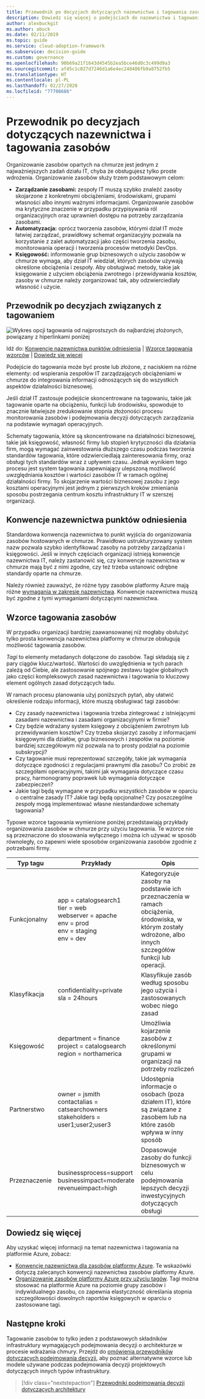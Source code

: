 ```yaml
---
title: Przewodnik po decyzjach dotyczących nazewnictwa i tagowania zasobów
description: Dowiedz się więcej o podejściach do nazewnictwa i tagowania oraz odpowiednich opcjach związanych z organizowaniem zasobów w chmurze w ramach przewodnika Cloud Adoption Framework dla platformy Azure.
author: alexbuckgit
ms.author: abuck
ms.date: 02/11/2019
ms.topic: guide
ms.service: cloud-adoption-framework
ms.subservice: decision-guide
ms.custom: governance
ms.openlocfilehash: 90b69a21f1643d4545b2ea5bce46d0c3c499d9a3
ms.sourcegitcommit: af45c1c027d7246d1a6e4ec248406fb9a8752fb5
ms.translationtype: HT
ms.contentlocale: pl-PL
ms.lasthandoff: 02/27/2020
ms.locfileid: "77708686"
---
```

# <a name="resource-naming-and-tagging-decision-guide"></a>Przewodnik po decyzjach dotyczących nazewnictwa i tagowania zasobów

Organizowanie zasobów opartych na chmurze jest jednym z najważniejszych zadań działu IT, chyba że obsługujesz tylko proste wdrożenia. Organizowanie zasobów służy trzem podstawowym celom:

- **Zarządzanie zasobami:** zespoły IT muszą szybko znaleźć zasoby skojarzone z konkretnymi obciążeniami, środowiskami, grupami własności albo innymi ważnymi informacjami. Organizowanie zasobów ma krytyczne znaczenie w przypadku przypisywania ról organizacyjnych oraz uprawnień dostępu na potrzeby zarządzania zasobami.
- **Automatyzacja:** oprócz tworzenia zasobów, którymi dział IT może łatwiej zarządzać, prawidłowy schemat organizacyjny pozwala na korzystanie z zalet automatyzacji jako części tworzenia zasobu, monitorowania operacji i tworzenia procesów metodyki DevOps.
- **Księgowość:** informowanie grup biznesowych o użyciu zasobów w chmurze wymaga, aby dział IT wiedział, których zasobów używają określone obciążenia i zespoły. Aby obsługiwać metody, takie jak księgowanie z użyciem obciążenia zwrotnego i przewidywania kosztów, zasoby w chmurze należy zorganizować tak, aby odzwierciedlały własność i użycie.

## <a name="tagging-decision-guide"></a>Przewodnik po decyzjach związanych z tagowaniem

![Wykres opcji tagowania od najprostszych do najbardziej złożonych, powiązany z hiperlinkami poniżej](../../_images/decision-guides/decision-guide-resource-tagging.png)

Idź do: [Konwencje nazewnictwa punktów odniesienia](#baseline-naming-conventions) | [Wzorce tagowania wzorców](#resource-tagging-patterns) | [Dowiedz się więcej](#learn-more)

Podejście do tagowania może być proste lub złożone, z naciskiem na różne elementy: od wspierania zespołów IT zarządzających obciążeniami w chmurze do integrowania informacji odnoszących się do wszystkich aspektów działalności biznesowej.

Jeśli dział IT zastosuje podejście skoncentrowane na tagowaniu, takie jak tagowanie oparte na obciążeniu, funkcji lub środowisku, spowoduje to znacznie łatwiejsze zredukowanie stopnia złożoności procesu monitorowania zasobów i podejmowania decyzji dotyczących zarządzania na podstawie wymagań operacyjnych.

Schematy tagowania, które są skoncentrowane na działalności biznesowej, takie jak księgowość, własność firmy lub stopień krytyczności dla działania firm, mogą wymagać zainwestowania dłuższego czasu podczas tworzenia standardów tagowania, które odzwierciedlają zainteresowania firmy, oraz obsługi tych standardów wraz z upływem czasu. Jednak wynikiem tego procesu jest system tagowania zapewniający ulepszoną możliwość uwzględniania kosztów i wartości zasobów IT w ramach ogólnej działalności firmy. To skojarzenie wartości biznesowej zasobu z jego kosztami operacyjnymi jest jednym z pierwszych kroków zmieniania sposobu postrzegania centrum kosztu infrastruktury IT w szerszej organizacji.

## <a name="baseline-naming-conventions"></a>Konwencje nazewnictwa punktów odniesienia

Standardowa konwencja nazewnictwa to punkt wyjścia do organizowania zasobów hostowanych w chmurze. Prawidłowo ustrukturyzowany system nazw pozwala szybko identyfikować zasoby na potrzeby zarządzania i księgowości. Jeśli w innych częściach organizacji istnieją konwencje nazewnictwa IT, należy zastanowić się, czy konwencje nazewnictwa w chmurze mają być z nimi zgodne, czy też trzeba ustanowić odrębne standardy oparte na chmurze.

Należy również zauważyć, że różne typy zasobów platformy Azure mają różne [wymagania w zakresie nazewnictwa](../../ready/azure-best-practices/naming-and-tagging.md). Konwencje nazewnictwa muszą być zgodne z tymi wymaganiami dotyczącymi nazewnictwa.

## <a name="resource-tagging-patterns"></a>Wzorce tagowania zasobów

W przypadku organizacji bardziej zaawansowanej niż mogłaby obsłużyć tylko prosta konwencja nazewnictwa platformy w chmurze obsługują możliwość tagowania zasobów.

*Tagi* to elementy metadanych dołączone do zasobów. Tagi składają się z pary ciągów klucz/wartość. Wartości do uwzględnienia w tych parach zależą od Ciebie, ale zastosowanie spójnego zestawu tagów globalnych jako części kompleksowych zasad nazewnictwa i tagowania to kluczowy element ogólnych zasad dotyczących ładu.

W ramach procesu planowania użyj poniższych pytań, aby ułatwić określenie rodzaju informacji, które muszą obsługiwać tagi zasobów:

- Czy zasady nazewnictwa i tagowania trzeba zintegrować z istniejącymi zasadami nazewnictwa i zasadami organizacyjnymi w firmie?
- Czy będzie wdrażany system księgowy z obciążeniem zwrotnym lub przewidywaniem kosztów? Czy trzeba skojarzyć zasoby z informacjami księgowymi dla działów, grup biznesowych i zespołów na poziomie bardziej szczegółowym niż pozwala na to prosty podział na poziomie subskrypcji?
- Czy tagowanie musi reprezentować szczegóły, takie jak wymagania dotyczące zgodności z regulacjami prawnymi dla zasobu? Co zrobić ze szczegółami operacyjnymi, takimi jak wymagania dotyczące czasu pracy, harmonogramy poprawek lub wymagania dotyczące zabezpieczeń?
- Jakie tagi będą wymagane w przypadku wszystkich zasobów w oparciu o centralne zasady IT? Jakie tagi będą opcjonalne? Czy poszczególne zespoły mogą implementować własne niestandardowe schematy tagowania?

Typowe wzorce tagowania wymienione poniżej przedstawiają przykłady organizowania zasobów w chmurze przy użyciu tagowania. Te wzorce nie są przeznaczone do stosowania wyłącznego i można ich używać w sposób równoległy, co zapewni wiele sposobów organizowania zasobów zgodnie z potrzebami firmy.

<!-- markdownlint-disable MD033 -->

| Typ tagu | Przykłady | Opis |
|-----|-----|-----|
| Funkcjonalny            | app = catalogsearch1 <br/>tier = web <br/>webserver = apache<br/>env = prod <br/>env = staging <br/>env = dev                 | Kategoryzuje zasoby na podstawie ich przeznaczenia w ramach obciążenia, środowiska, w którym zostały wdrożone, albo innych szczegółów funkcji lub operacji.                                 |
| Klasyfikacja        | confidentiality=private<br/>sla = 24hours                                 | Klasyfikuje zasób według sposobu jego użycia i zastosowanych wobec niego zasad                               |
| Księgowość            | department = finance <br/>project = catalogsearch <br/>region = northamerica | Umożliwia kojarzenie zasobów z określonymi grupami w organizacji na potrzeby rozliczeń |
| Partnerstwo           | owner = jsmith <br/>contactalias = catsearchowners<br/>stakeholders = user1;user2;user3<br/>                       | Udostępnia informacje o osobach (poza działem IT), które są związane z zasobem lub na które zasób wpływa w inny sposób                      |
| Przeznaczenie               | businessprocess=support<br/>businessimpact=moderate<br/>revenueimpact=high   | Dopasowuje zasoby do funkcji biznesowych w celu podejmowania lepszych decyzji inwestycyjnych dotyczących obsługi  |

<!-- markdownlint-enable MD033 -->

## <a name="learn-more"></a>Dowiedz się więcej

Aby uzyskać więcej informacji na temat nazewnictwa i tagowania na platformie Azure, zobacz:

- [Konwencje nazewnictwa dla zasobów platformy Azure](https://docs.microsoft.com/azure/architecture/best-practices/resource-naming). Te wskazówki dotyczą zalecanych konwencji nazewnictwa zasobów platformy Azure.
- [Organizowanie zasobów platformy Azure przy użyciu tagów](https://docs.microsoft.com/azure/azure-resource-manager/resource-group-using-tags). Tagi można stosować na platformie Azure na poziomie grupy zasobów i indywidualnego zasobu, co zapewnia elastyczność określania stopnia szczegółowości dowolnych raportów księgowych w oparciu o zastosowane tagi.

## <a name="next-steps"></a>Następne kroki

Tagowanie zasobów to tylko jeden z podstawowych składników infrastruktury wymagających podejmowania decyzji o architekturze w procesie wdrażania chmury. Przejdź do [omówienia przewodników dotyczących podejmowania decyzji](../index.md), aby poznać alternatywne wzorce lub modele używane podczas podejmowania decyzji projektowych dotyczących innych typów infrastruktury.

> [!div class="nextstepaction"]
> [Przewodniki podejmowania decyzji dotyczących architektury](../index.md)
